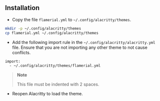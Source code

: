 ## Installation

-   Copy the file `flamerial.yml` to `~/.config/alacritty/themes`.

```bash
mkdir -p ~/.config/alacritty/themes
cp flamerial.yml ~/.config/alacritty/themes
```

-   Add the following import rule in the `~/.config/alacritty/alacritty.yml`
    file. Ensure that you are not importing any other theme to not cause
    conflicts.

```bash
import:
  - ~/.config/alacritty/themes/flamerial.yml
```

> **Note**
>
> This file must be indented with 2 spaces.

-   Reopen Alacritty to load the theme.
